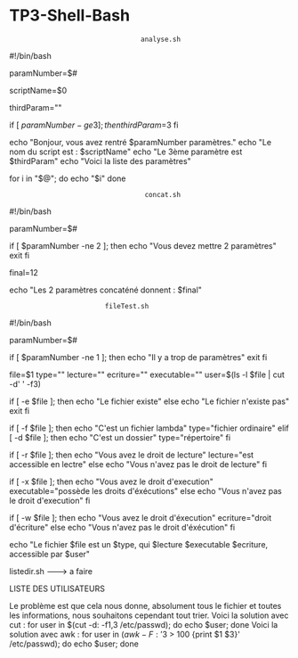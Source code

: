 # TP3-Shell-Bash

                                     analyse.sh                                                
#!/bin/bash

paramNumber=$#

scriptName=$0

thirdParam=""

if [ $paramNumber -ge 3 ]; then
    thirdParam=$3
fi

echo "Bonjour, vous avez rentré $paramNumber paramètres."
echo "Le nom du script est : $scriptName"
echo "Le 3ème paramètre est $thirdParam"
echo "Voici la liste des paramètres"

for i in "$@"; do
    echo "$i"
done


                                      concat.sh   

#!/bin/bash

paramNumber=$#

if [ $paramNumber -ne 2 ]; then
    echo "Vous devez mettre 2 paramètres"
    exit
fi

final=$1$2

echo "Les 2 paramètres concaténé donnent : $final"




							fileTest.sh
                            
#!/bin/bash
     
paramNumber=$#

if [ $paramNumber -ne 1 ]; then
    echo "Il y a trop de paramètres"
    exit
fi

file=$1
type=""
lecture=""
ecriture=""
executable=""
user=$(ls -l $file | cut -d' ' -f3)

if [ -e $file ]; then
    echo "Le fichier existe"
else
    echo "Le fichier n'existe pas"
    exit
fi

if [ -f $file ]; then
    echo "C'est un fichier lambda"
    type="fichier ordinaire"
elif [ -d $file ]; then
    echo "C'est un dossier"
    type="répertoire"
fi


if [ -r $file ]; then
    echo "Vous avez le droit de lecture"
    lecture="est accessible en lectre"
else
    echo "Vous n'avez pas le droit de lecture"
fi

if [ -x $file ]; then
    echo "Vous avez le droit d'execution"
    executable="possède les droits d'éxécutions"
else
    echo "Vous n'avez pas le droit d'execution"
fi

if [ -w $file ]; then
    echo "Vous avez le droit d'éxecution"
    ecriture="droit d'écriture"
else
    echo "Vous n'avez pas le droit d'éxécution"
fi

echo "Le fichier $file est un $type, qui $lecture $executable $ecriture, accessible par $user"



listedir.sh ---> a faire

LISTE DES UTILISATEURS

Le problème est que cela nous donne, absolument tous le fichier et toutes les informations, nous souhaitons cependant tout trier.
Voici la solution avec cut : for user in $(cut  -d: -f1,3 /etc/passwd); do echo $user; done
Voici la solution avec awk : for user in $(awk -F: '$3 > 100 {print $1 $3}' /etc/passwd); do echo $user; done
